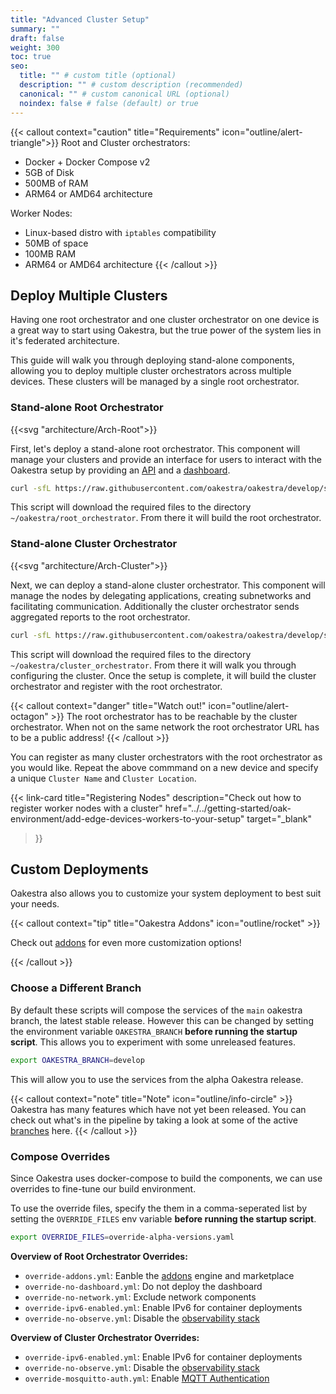 ```yaml
---
title: "Advanced Cluster Setup"
summary: ""
draft: false
weight: 300
toc: true
seo:
  title: "" # custom title (optional)
  description: "" # custom description (recommended)
  canonical: "" # custom canonical URL (optional)
  noindex: false # false (default) or true
---
```


{{< callout context="caution" title="Requirements" icon="outline/alert-triangle">}}
Root and Cluster orchestrators:
- Docker + Docker Compose v2
- 5GB of Disk
- 500MB of RAM
- ARM64 or AMD64 architecture

Worker Nodes:
- Linux-based distro with `iptables` compatibility 
- 50MB of space
- 100MB RAM
- ARM64 or AMD64 architecture
{{< /callout >}}

## Deploy Multiple Clusters

Having one root orchestrator and one cluster orchestrator on one device is a great way to start using Oakestra, but the true power
of the system lies in it's federated architecture.

This guide will walk you through deploying stand-alone components, allowing you to
deploy multiple cluster orchestrators across multiple devices. These clusters will be managed by a single root orchestrator.


### Stand-alone Root Orchestrator

{{<svg "architecture/Arch-Root">}}

First, let's deploy a stand-alone root orchestrator. This component will manage your clusters and provide an interface for users to interact with the Oakestra setup 
by providing an [API](../../getting-started/deploy-app/with-the-api/) and a [dashboard](../../getting-started/deploy-app/with-the-dashboard/).

```bash
curl -sfL https://raw.githubusercontent.com/oakestra/oakestra/develop/scripts/StartOakestraRoot.sh | sh - 
```

This script will download the required files to the directory `~/oakestra/root_orchestrator`. From there it will build the root orchestrator.

### Stand-alone Cluster Orchestrator

{{<svg "architecture/Arch-Cluster">}}

Next, we can deploy a stand-alone cluster orchestrator. This component will manage the nodes by delegating applications, creating subnetworks and
facilitating communication. Additionally the cluster orchestrator sends aggregated reports to the root orchestrator.

```bash
curl -sfL https://raw.githubusercontent.com/oakestra/oakestra/develop/scripts/StartOakestraCluster.sh | sh - 
```

This script will download the required files to the directory `~/oakestra/cluster_orchestrator`. From there it will walk you through
configuring the cluster. Once the setup is complete, it will build the cluster orchestrator and register with the root orchestrator.

{{< callout context="danger" title="Watch out!" icon="outline/alert-octagon" >}}
The root orchestrator has to be reachable by the cluster orchestrator. When not on the same network the root orchestrator URL has to be a public
address!
{{< /callout >}}

You can register as many cluster orchestrators with the root orchestrator as you would like. Repeat the above commmand on a new device and specify
a unique `Cluster Name` and `Cluster Location`.

{{< link-card
  title="Registering Nodes"
  description="Check out how to register worker nodes with a cluster"
  href="../../getting-started/oak-environment/add-edge-devices-workers-to-your-setup"
  target="_blank"
>}}


## Custom Deployments

Oakestra also allows you to customize your system deployment to best suit your needs. 

{{< callout context="tip" title="Oakestra Addons" icon="outline/rocket" >}}

Check out [addons](../extending-oakestra/creating-addons) for even more customization options!

{{< /callout >}}

### Choose a Different Branch

By default these scripts will compose the services of the `main` oakestra branch, the latest stable release. However this can be changed by setting the environment variable `OAKESTRA_BRANCH` **before running the startup script**.
This allows you to experiment with some unreleased features.

```bash
export OAKESTRA_BRANCH=develop
```
This will allow you to use the services from the alpha Oakestra release.

{{< callout context="note" title="Note" icon="outline/info-circle" >}}
Oakestra has many features which have not yet been released. You can check out what's in the pipeline by taking a look at some of the active [branches](https://github.com/oakestra/oakestra/branches) here.
{{< /callout >}}

### Compose Overrides

Since Oakestra uses docker-compose to build the components, we can use overrides to fine-tune our build environment.

To use the override files, specify the them in a comma-seperated list by setting the `OVERRIDE_FILES` env variable **before running the startup script**.
```bash
export OVERRIDE_FILES=override-alpha-versions.yaml
```

**Overview of Root Orchestrator Overrides:**
* `override-addons.yml`: Eanble the [addons](../extending-oakestra/creating-addons) engine and marketplace
* `override-no-dashboard.yml`: Do not deploy the dashboard
* `override-no-network.yml`: Exclude network components
* `override-ipv6-enabled.yml`: Enable IPv6 for container deployments
* `override-no-observe.yml`: Disable the [observability stack](https://github.com/oakestra/oakestra/blob/7107115a747cf83268aea592df1478cd20933907/root_orchestrator/config/README.md)

**Overview of Cluster Orchestrator Overrides:**
* `override-ipv6-enabled.yml`: Enable IPv6 for container deployments
* `override-no-observe.yml`: Disable the [observability stack](https://github.com/oakestra/oakestra/blob/7107115a747cf83268aea592df1478cd20933907/root_orchestrator/config/README.md)
* `override-mosquitto-auth.yml`: Enable [MQTT Authentication](../networking-internals/MQTT-Authentication)

